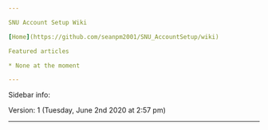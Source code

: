 ```yaml
---

SNU Account Setup Wiki

[Home](https://github.com/seanpm2001/SNU_AccountSetup/wiki)

Featured articles

* None at the moment

---
```


Sidebar info:

Version: 1 (Tuesday, June 2nd 2020 at 2:57 pm)

---
